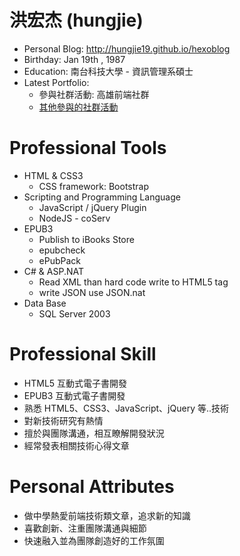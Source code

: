 # 洪宏杰 (hungjie) 

* Personal Blog: http://hungjie19.github.io/hexoblog
* Birthday: Jan 19th , 1987
* Education: 南台科技大學 - 資訊管理系碩士
* Latest Portfolio:
	* 參與社群活動: 高雄前端社群
	* [其他參與的社群活動](http://hungjie19.github.io/hexoblog/tags/workshop/)

# Professional Tools

* HTML & CSS3
	* CSS framework: Bootstrap
* Scripting and Programming Language
	* JavaScript / jQuery Plugin
	* NodeJS - coServ
* EPUB3
	* Publish to iBooks Store
	* epubcheck
	* ePubPack
* C# & ASP.NAT
	* Read XML than hard code write to HTML5 tag
	* write JSON use JSON.nat
* Data Base
	* SQL Server 2003
		
# Professional Skill

* HTML5 互動式電子書開發
* EPUB3 互動式電子書開發
* 熟悉 HTML5、CSS3、JavaScript、jQuery 等..技術
* 對新技術研究有熱情
* 擅於與團隊溝通，相互瞭解開發狀況
* 經常發表相關技術心得文章

# Personal Attributes

* 做中學熱愛前端技術類文章，追求新的知識
* 喜歡創新、注重團隊溝通與細節
* 快速融入並為團隊創造好的工作氛圍
